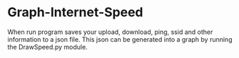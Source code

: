 # Graph-Internet-Speed
When run program saves your upload, download, ping, ssid and other information to a json file. This json can be generated into a graph by running the DrawSpeed.py module.
